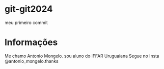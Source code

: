 # git-git2024
meu primeiro commit

<h1> Informações </h1>
Me chamo Antonio Mongelo. sou aluno do IFFAR Uruguaiana
Segue no Insta @antonio_mongelo.thanks
